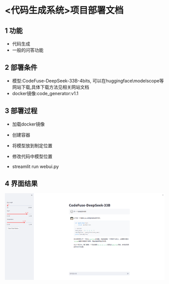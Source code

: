 # <代码生成系统>项目部署文档

## 1 功能

- 代码生成
- 一般的问答功能

## 2 部署条件

- 模型:CodeFuse-DeepSeek-33B-4bits, 可以在huggingface\modelscope等网站下载,具体下载方法见相关网站文档
- docker镜像:code_generator:v1.1

## 3 部署过程

- 加载docker镜像

- 创建容器
- 将模型放到制定位置
- 修改代码中模型位置
- streamlit run webui.py

## 4 界面结果

![](./imgs/webui.png)
